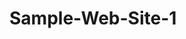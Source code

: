 Sample-Web-Site-1
=================



<!DOCTYPE html PUBLIC "-//W3C//DTD XHTML 1.0 Frameset//EN" "http://www.w3.org/TR/xhtml1/DTD/xhtml1-frameset.dtd">


<html xmlns="http/www.w3.org/1999/xhtml">

<head>

<title>About</title>

<meta name="description" content="Online Course School" />
<meta name="keywords" content="course, tutorial, web develop" />
<meta name="author" content="Joseph Iwanicki" />
<link rel="stylesheet" href="style.css" type="text/css" />
<meta http-equiv="content-type" content="text/html;charset=utf-8" />
